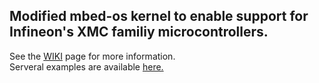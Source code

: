 ## Modified mbed-os kernel to enable support for Infineon's XMC familiy microcontrollers.

See the [WIKI](https://github.com/mbed-Infineon-XMC/mbed-os/wiki) page for more information.<br />
Serveral examples are available [here.](https://github.com/mbed-Infineon-XMC)

